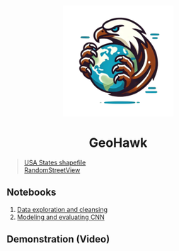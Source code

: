 <div align="center">
  <img src="./assets/logo.png" />
  <h1><b>GeoHawk</b></h1>
</div>

> [USA States shapefile](https://www.census.gov/cgi-bin/geo/shapefiles/index.php?year=2023&layergroup=States+%28and+equivalent%29)  
> [RandomStreetView](https://randomstreetview.com)


## Notebooks
1. [Data exploration and cleansing](./notebooks/1.%20Data%20exploration%20and%20cleansing.ipynb)
2. [Modeling and evaluating CNN](./notebooks/2.%20Modeling%20and%20evaluating%20CNN.ipynb)

## Demonstration (Video)